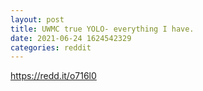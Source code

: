 ```yaml
--- 
layout: post 
title: UWMC true YOLO- everything I have. 
date: 2021-06-24 1624542329 
categories: reddit 
--- 
```

https://redd.it/o716l0